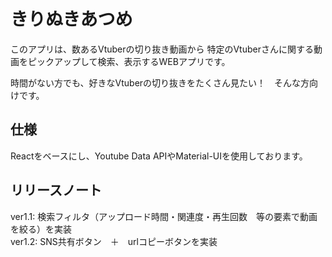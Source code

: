 # きりぬきあつめ

このアプリは、数あるVtuberの切り抜き動画から
特定のVtuberさんに関する動画をピックアップして検索、表示するWEBアプリです。

時間がない方でも、好きなVtuberの切り抜きをたくさん見たい！　そんな方向けです。

## 仕様
Reactをベースにし、Youtube Data APIやMaterial-UIを使用しております。

## リリースノート
ver1.1: 検索フィルタ（アップロード時間・関連度・再生回数　等の要素で動画を絞る）を実装<br/>
ver1.2: SNS共有ボタン　＋　urlコピーボタンを実装<br/>
